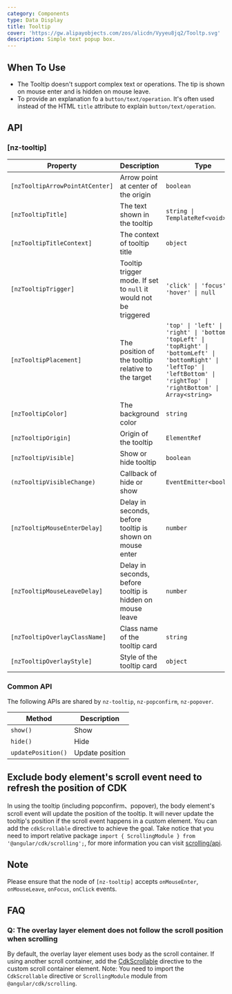 ```yaml
---
category: Components
type: Data Display
title: Tooltip
cover: 'https://gw.alipayobjects.com/zos/alicdn/Vyyeu8jq2/Tooltp.svg'
description: Simple text popup box.
---
```


## When To Use

- The Tooltip doesn't support complex text or operations. The tip is shown on mouse enter and is hidden on mouse leave.
- To provide an explanation fo a `button/text/operation`. It's often used instead of the HTML `title` attribute to explain `button/text/operation`.

## API

### [nz-tooltip]

| Property                        | Description                                                      | Type                                                                                                                                                                              | Default   |
| ------------------------------- | ---------------------------------------------------------------- | --------------------------------------------------------------------------------------------------------------------------------------------------------------------------------- | --------- |
| `[nzTooltipArrowPointAtCenter]` | Arrow point at center of the origin                              | `boolean`                                                                                                                                                                         | `false`   |
| `[nzTooltipTitle]`              | The text shown in the tooltip                                    | `string \| TemplateRef<void>`                                                                                                                                                     | -         |
| `[nzTooltipTitleContext]`       | The context of tooltip title                                     | `object`                                                                                                                                                                          | -         |
| `[nzTooltipTrigger]`            | Tooltip trigger mode. If set to `null` it would not be triggered | `'click' \| 'focus' \| 'hover' \| null`                                                                                                                                           | `'hover'` |
| `[nzTooltipPlacement]`          | The position of the tooltip relative to the target               | `'top' \| 'left' \| 'right' \| 'bottom' \| 'topLeft' \| 'topRight' \| 'bottomLeft' \| 'bottomRight' \| 'leftTop' \| 'leftBottom' \| 'rightTop' \| 'rightBottom' \| Array<string>` | `'top'`   |
| `[nzTooltipColor]`              | The background color                                             | `string`                                                                                                                                                                          | -         |
| `[nzTooltipOrigin]`             | Origin of the tooltip                                            | `ElementRef`                                                                                                                                                                      | -         |
| `[nzTooltipVisible]`            | Show or hide tooltip                                             | `boolean`                                                                                                                                                                         | `false`   |
| `(nzTooltipVisibleChange)`      | Callback of hide or show                                         | `EventEmitter<boolean>`                                                                                                                                                           | -         |
| `[nzTooltipMouseEnterDelay]`    | Delay in seconds, before tooltip is shown on mouse enter         | `number`                                                                                                                                                                          | `0.15`    |
| `[nzTooltipMouseLeaveDelay]`    | Delay in seconds, before tooltip is hidden on mouse leave        | `number`                                                                                                                                                                          | `0.1`     |
| `[nzTooltipOverlayClassName]`   | Class name of the tooltip card                                   | `string`                                                                                                                                                                          | -         |
| `[nzTooltipOverlayStyle]`       | Style of the tooltip card                                        | `object`                                                                                                                                                                          | -         |

### Common API

The following APIs are shared by `nz-tooltip`, `nz-popconfirm`, `nz-popover`.

| Method             | Description     |
| ------------------ | --------------- |
| `show()`           | Show            |
| `hide()`           | Hide            |
| `updatePosition()` | Update position |

## Exclude body element's scroll event need to refresh the position of CDK

In using the tooltip (including popconfirm、popover), the body element's scroll event will update the position of the tooltip. It will never update the tooltip's position if the scroll event happens in a custom element. You can add the `cdkScrollable` directive to achieve the goal. Take notice that you need to import relative package `import { ScrollingModule } from '@angular/cdk/scrolling';`, for more information you can visit [scrolling/api](https://material.angular.io/cdk/scrolling/api).

## Note

Please ensure that the node of `[nz-tooltip]` accepts `onMouseEnter`, `onMouseLeave`, `onFocus`, `onClick` events.

## FAQ

### Q: The overlay layer element does not follow the scroll position when scrolling

By default, the overlay layer element uses body as the scroll container. If using another scroll container, add the [CdkScrollable](https://material.angular.dev/cdk/scrolling/api#CdkScrollable) directive to the custom scroll container element.
Note: You need to import the `CdkScrollable` directive or `ScrollingModule` module from `@angular/cdk/scrolling`.
